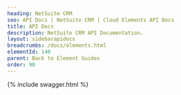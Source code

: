 ```yaml
---
heading: NetSuite CRM
seo: API Docs | NetSuite CRM | Cloud Elements API Docs
title: API Docs
description: NetSuite CRM API Documentation.
layout: sidebarapidocs
breadcrumbs: /docs/elements.html
elementId: 140
parent: Back to Element Guides
order: 90
---
```


{% include swagger.html %}

